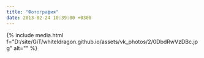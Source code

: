 ```yaml
---
title: "Фотография"
date: 2013-02-24 10:39:00 +0300
---
```



{% include media.html f="D:/site/GiT/whiteldragon.github.io/assets/vk_photos/2/0DbdRwVzDBc.jpg" alt="" %}
